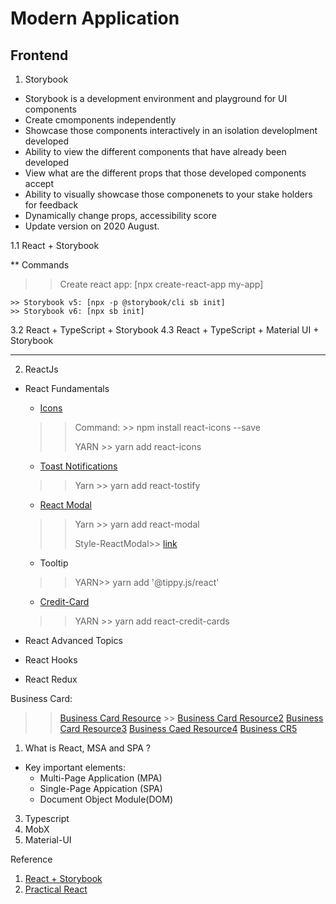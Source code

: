 # Modern Application 


## Frontend
 
 1. Storybook  
   * Storybook is a development environment and playground for UI components
   * Create cmomponents independently
   * Showcase those components interactively in an isolation developlment developed
   * Ability to view the different components that have already been developed
   * View what are the different props that those developed components accept
   * Ability to visually showcase those componenets to your stake holders for feedback
   * Dynamically change props, accessibility score
   * Update version on 2020 August.
   

  1.1 React + Storybook 
  
  ** Commands
   >> Create react app: [npx create-react-app my-app]
   
    >> Storybook v5: [npx -p @storybook/cli sb init] 
    >> Storybook v6: [npx sb init]
 
 
  3.2 React + TypeScript + Storybook
  4.3 React + TypeScript + Material UI + Storybook
    
 -----------
 
 2. ReactJs
 
   * React Fundamentals
     * [Icons](https://react-icons.github.io/react-icons/icons?name=md)
      >> Command: >> npm install react-icons --save
      >>
      >> YARN >> yarn add react-icons
     * [Toast Notifications](https://github.com/fkhadra/react-toastify)
      >> Yarn >> yarn add react-tostify
     * [React Modal](https://github.com/reactjs/react-modal)
      >> Yarn >> yarn add react-modal
      >> 
      >> Style-ReactModal>> [link](https://reactcommunity.org/react-modal/)
     * Tooltip
      >> YARN>> yarn add '@tippy.js/react'
     * [Credit-Card](https://github.com/amarofashion/react-credit-cards)  
      >> YARN >> yarn add react-credit-cards
      >> 

   * React Advanced Topics
   * React Hooks
   * React Redux
  
  
  Business Card: 
   >> [Business Card Resource](https://stackblitz.com/edit/business-card-react) >> 
   >> [Business Card Resource2](https://codesandbox.io/s/fpm15?file=/src/index.js:7237-7245)
   >> [Business Card Resource3](https://npm.io/package/react-business-card)
   >> [Business Caed Resource4](https://libraries.io/npm/react-business-card)
   >> [Business CR5](https://askavy.com/react-card/)
  1. What is React, MSA and SPA ?

*  Key important elements: 
   * Multi-Page Application (MPA) 
   * Single-Page Appication (SPA)
   * Document Object Module(DOM)
 
  
 
 
 3. Typescript
 4. MobX
 5. Material-UI
 
 





Reference
1. [React + Storybook](https://www.youtube.com/watch?v=eJd08j18EH8&list=PLC3y8-rFHvwhC-j3x3t9la8-GQJGViDQk&index=3)
2. [Practical React](https://www.youtube.com/watch?v=4l0nsK4ezNc&list=PLC3y8-rFHvwhAh1ypBvcZLDO6I7QTY5CM&index=2)
